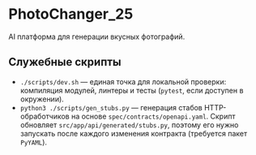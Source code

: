 # PhotoChanger_25
AI платформа для генерации вкусных фотографий.

## Служебные скрипты

- `./scripts/dev.sh` — единая точка для локальной проверки: компиляция модулей, линтеры и тесты (`pytest`, если доступен в окружении).
- `python3 ./scripts/gen_stubs.py` — генерация стабов HTTP-обработчиков на основе `spec/contracts/openapi.yaml`. Скрипт обновляет `src/app/api/generated/stubs.py`, поэтому его нужно запускать после каждого изменения контракта (требуется пакет `PyYAML`).


